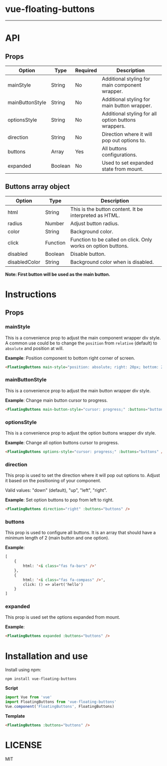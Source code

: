 # vue-floating-buttons

---

# API

## Props

| Option | Type | Required | Description |
| --- | --- | --- | --- |
| mainStyle | String | No | Additional styling for main component wrapper. |
| mainButtonStyle | String | No | Additional styling for main button wrapper. |
| optionsStyle | String | No | Additional styling for all option buttons wrappers. |
| direction | String | No | Direction where it will pop out options to. |
| buttons | Array | Yes | All buttons configurations. |
| expanded | Boolean | No | Used to set expanded state from mount. |

## Buttons array object

| Option | Type | Description |
| --- | --- | --- |
| html | String | This is the button content. It be interpreted as HTML. |
| radius | Number | Adjust button radius. |
| color | String | Background color. |
| click | Function | Function to be called on click. Only works on option buttons. |
| disabled | Boolean | Disable button. |
| disabledColor | String | Background color when is disabled. |

**Note: First button will be used as the main button.**

# Instructions

## Props

### mainStyle
This is a convenience prop to adjust the main component wrapper div style. A common use could be to change the `position` from `relative` (default) to `absolute` and position at will.

**Example**:
Position component to bottom right corner of screen.
```html
<FloatingButtons main-style="position: absolute; right: 20px; bottom: 20px;" direction="up" :buttons="buttons" />
```

### mainButtonStyle
This is a convenience prop to adjust the main button wrapper div style.

**Example**:
Change main button cursor to progress.
```html
<FloatingButtons main-button-style="cursor: progress;" :buttons="buttons" />
```

### optionsStyle
This is a convenience prop to adjust the option buttons wrapper div style.

**Example**:
Change all option buttons cursor to progress.
```html
<FloatingButtons options-style="cursor: progress;" :buttons="buttons" />
```

### direction
This prop is used to set the direction where it will pop out options to. Adjust it based on the positioning of your component.

Valid values: "down" (default), "up", "left", "right".

**Example**:
Set option buttons to pop from left to right.
```html
<FloatingButtons direction="right" :buttons="buttons" />
```

### buttons
This prop is used to configure all buttons. It is an array that should have a minimum length of 2 (main button and one option).

**Example**:
```html
[
    {
        html: '<i class="fas fa-bars" />'
    },
    {
        html: '<i class="fas fa-compass" />',
        click: () => alert('hello')
    }
]
```

### expanded
This prop is used set the options expanded from mount.

**Example**:
```html
<FloatingButtons expanded :buttons="buttons" />
```

# Installation and use
Install using npm:
```
npm install vue-floating-buttons
```

**Script**
```javascript
import Vue from 'vue'
import FloatingButtons from 'vue-floating-buttons'
Vue.component('FloatingButtons', FloatingButtons)
```

**Template**
```html
<FloatingButtons :buttons="buttons" />
```

# LICENSE
MIT